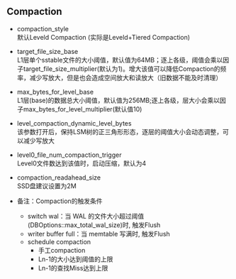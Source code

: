 ## Compaction  
- compaction_style  
默认Leveld Compaction (实际是Leveld+Tiered Compaction)

- target_file_size_base  
L1层单个sstable文件的大小阈值，默认值为64MB；逐上各级，阈值会乘以因子target_file_size_multiplier(默认为1)。增大该值可以降低Compaction的频率，减少写放大，但是也会造成空间放大和读放大（旧数据不能及时清理）

- max_bytes_for_level_base  
L1层(base)的数据总大小阈值，默认值为256MB;逐上各级，层大小会乘以因子max_bytes_for_level_multiplier(默认值10)

- level_compaction_dynamic_level_bytes  
该参数打开后，保持LSM树的正三角形形态，逐层的阈值大小会动态调整，可以减少写放大

- level0_file_num_compaction_trigger  
Level0文件数达到该值时，启动压缩，默认为4

- compaction_readahead_size  
SSD盘建议设置为2M

- 备注：Compaction的触发条件  
  - switch wal：当 WAL 的文件大小超过阈值(DBOptions::max_total_wal_size)时, 触发Flush  
  - writer buffer full：当 memtable 写满时, 触发Flush  
  - schedule compaction  
    - 手工compaction  
    - Ln-1的大小达到阈值的上限  
    - Ln-1的查找Miss达到上限  
